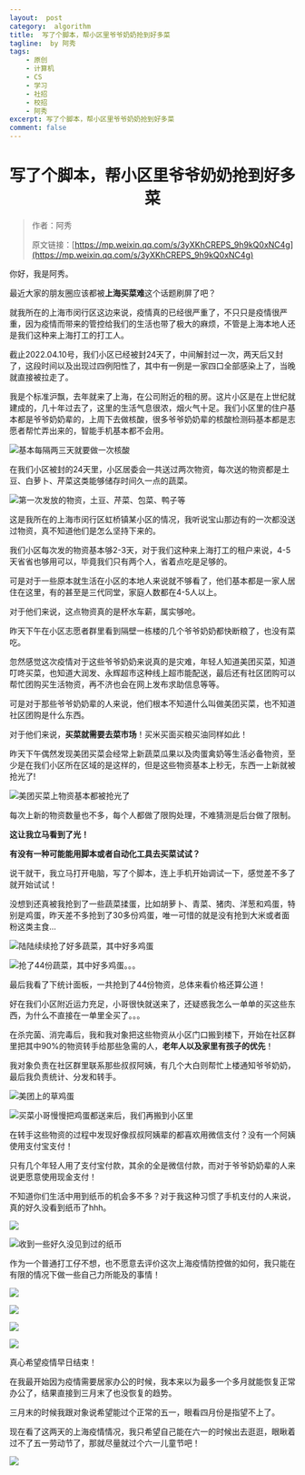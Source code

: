 ```yaml
---
layout:  post
category:  algorithm
title:  写了个脚本，帮小区里爷爷奶奶抢到好多菜
tagline:  by 阿秀
tags:
    - 原创
    - 计算机
    - CS
    - 学习
    - 社招
    - 校招
    - 阿秀
excerpt: 写了个脚本，帮小区里爷爷奶奶抢到好多菜
comment: false
---
```





<h1 align="center">写了个脚本，帮小区里爷爷奶奶抢到好多菜</h1>

>作者：阿秀
>
>原文链接：[https://mp.weixin.qq.com/s/3yXKhCREPS_9h9kQ0xNC4g](https://mp.weixin.qq.com/s/3yXKhCREPS_9h9kQ0xNC4g)

你好，我是阿秀。

最近大家的朋友圈应该都被**上海买菜难**这个话题刷屏了吧？

就我所在的上海市闵行区这边来说，疫情真的已经很严重了，不只只是疫情很严重，因为疫情而带来的管控给我们的生活也带了极大的麻烦，不管是上海本地人还是我们这种来上海打工的打工人。

截止2022.04.10号，我们小区已经被封24天了，中间解封过一次，两天后又封了，这段时间以及出现过四例阳性了，其中有一例是一家四口全部感染上了，当晚就直接被拉走了。

我是个标准沪飘，去年就来了上海，在公司附近的租的房。这片小区是在上世纪就建成的，几十年过去了，这里的生活气息很浓，烟火气十足。我们小区里的住户基本都是爷爷奶奶辈的，上周下去做核酸，很多爷爷奶奶辈的核酸检测码基本都是志愿者帮忙弄出来的，智能手机基本都不会用。

![基本每隔两三天就要做一次核酸](http://oss.interviewguide.cn/img/202204101837271.png)

在我们小区被封的24天里，小区居委会一共送过两次物资，每次送的物资都是土豆、白萝卜、芹菜这类能够储存时间久一点的蔬菜。

![第一次发放的物资，土豆、芹菜、包菜、鸭子等](http://oss.interviewguide.cn/img/202204101837939.png)



这是我所在的上海市闵行区虹桥镇某小区的情况，我听说宝山那边有的一次都没送过物资，真不知道他们是怎么坚持下来的。

我们小区每次发的物资基本够2-3天，对于我们这种来上海打工的租户来说，4-5天省省也够用可以，毕竟我们只有两个人，省着点吃是足够的。

可是对于一些原本就生活在小区的本地人来说就不够看了，他们基本都是一家人居住在这里，有的甚至是三代同堂，家庭人数都在4-5人以上。

对于他们来说，这点物资真的是杯水车薪，属实够呛。

昨天下午在小区志愿者群里看到隔壁一栋楼的几个爷爷奶奶都快断粮了，也没有菜吃。

忽然感觉这次疫情对于这些爷爷奶奶来说真的是灾难，年轻人知道美团买菜，知道叮咚买菜，也知道大润发、永辉超市这种线上超市能配送，最后还有社区团购可以帮忙团购买生活物资，再不济也会在网上发布求助信息等等。

可是对于那些爷爷奶奶辈的人来说，他们根本不知道什么叫做美团买菜，也不知道社区团购是什么东西。

对于他们来说，**买菜就需要去菜市场**！买米买面买粮买油同样如此！

昨天下午偶然发现美团买菜会经常上新蔬菜瓜果以及肉蛋禽奶等生活必备物资，至少是在我们小区所在区域的是这样的，但是这些物资基本上秒无，东西一上新就被抢光了!

![美团买菜上物资基本都被抢光了](http://oss.interviewguide.cn/img/202204101837024.png)

每次上新的物资数量也不多，每个人都做了限购处理，不难猜测是后台做了限制。

**这让我立马看到了光！**

**有没有一种可能能用脚本或者自动化工具去买菜试试？**

说干就干，我立马打开电脑，写了个脚本，连上手机开始调试一下，感觉差不多了就开始试试！

没想到还真被我抢到了一些蔬菜揉蛋，比如胡萝卜、青菜、猪肉、洋葱和鸡蛋，特别是鸡蛋，昨天差不多抢到了30多份鸡蛋，唯一可惜的就是没有抢到大米或者面粉这类主食...

![陆陆续续抢了好多蔬菜，其中好多鸡蛋](http://oss.interviewguide.cn/img/202204101837340.png)



![抢了44份蔬菜，其中好多鸡蛋。。。](http://oss.interviewguide.cn/img/202204101837208.png)

最后我看了下统计面板，一共抢到了44份物资，总体来看价格还算公道！

好在我们小区附近运力充足，小哥很快就送来了，还疑惑我怎么一单单的买这些东西，为什么不直接在一单里全买了。。。

在杀完菌、消完毒后，我和我对象把这些物资从小区门口搬到楼下，开始在社区群里把其中90%的物资转手给那些急需的人，**老年人以及家里有孩子的优先**！

我对象负责在社区群里联系那些叔叔阿姨，有几个大白则帮忙上楼通知爷爷奶奶，最后我负责统计、分发和转手。

![美团上的草鸡蛋](http://oss.interviewguide.cn/img/202204101837685.png)

![买菜小哥慢慢把鸡蛋都送来后，我们再搬到小区里](http://oss.interviewguide.cn/img/202204101836416.png)



在转手这些物资的过程中发现好像叔叔阿姨辈的都喜欢用微信支付？没有一个阿姨使用支付宝支付！

只有几个年轻人用了支付宝付款，其余的全是微信付款，而对于爷爷奶奶辈的人来说更愿意使用现金支付！

不知道你们生活中用到纸币的机会多不多？对于我这种习惯了手机支付的人来说，真的好久没看到纸币了hhh。

![](http://oss.interviewguide.cn/img/202204101836857.png)





![收到一些好久没见到过的纸币](http://oss.interviewguide.cn/img/202204101836442.png)



作为一个普通打工仔不想，也不愿意去评价这次上海疫情防控做的如何，我只能在有限的情况下做一些自己力所能及的事情！

![](http://oss.interviewguide.cn/img/202204101835417.png)



![](http://oss.interviewguide.cn/img/202204101835103.png)

![](http://oss.interviewguide.cn/img/202204101835963.png)

![](http://oss.interviewguide.cn/img/202204101835351.png)

真心希望疫情早日结束！

在我最开始因为疫情需要居家办公的时候，我本来以为最多一个多月就能恢复正常办公了，结果直接到三月末了也没恢复的趋势。

三月末的时候我跟对象说希望能过个正常的五一，眼看四月份是指望不上了。

现在看了这两天的上海疫情情况，我只希望自己能在六一的时候出去逛逛，眼瞅着过不了五一劳动节了，那就尽量就过个六一儿童节吧！



![](http://oss.interviewguide.cn/img/202204101835929.png)

